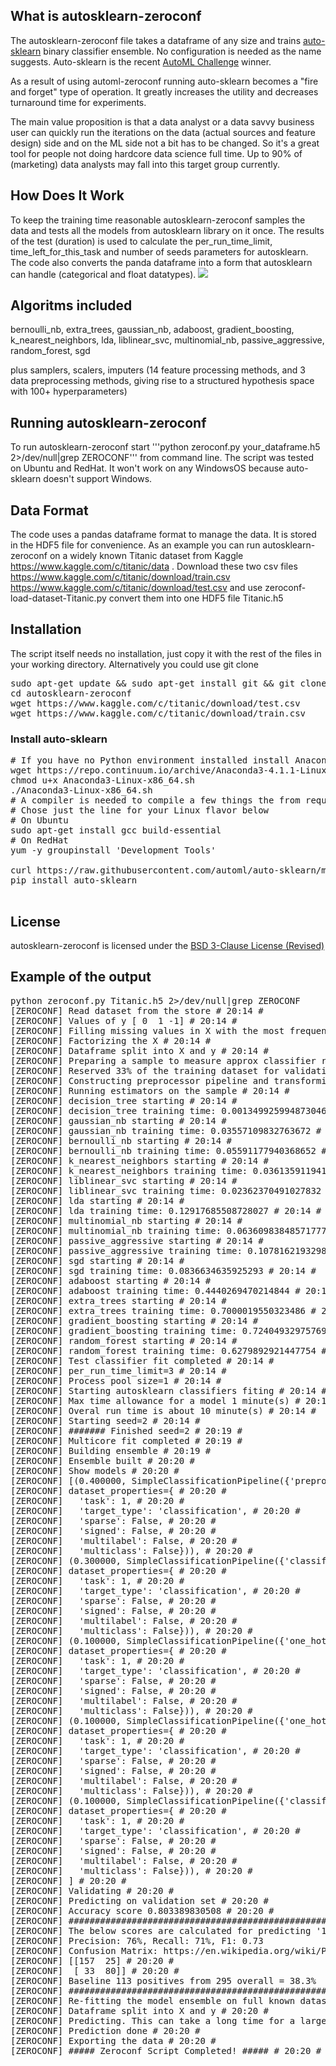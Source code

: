 ## What is autosklearn-zeroconf
The autosklearn-zeroconf file takes a dataframe of any size and trains [auto-sklearn](https://github.com/automl/auto-sklearn) binary classifier ensemble. No configuration is needed as the name suggests. Auto-sklearn is the recent [AutoML Challenge](http://www.kdnuggets.com/2016/08/winning-automl-challenge-auto-sklearn.html) winner.

As a result of using automl-zeroconf running auto-sklearn becomes a "fire and forget" type of operation. It greatly increases the utility and decreases turnaround time for experiments.

The main value proposition is that a data analyst or a data savvy business user can quickly run the iterations on the data (actual sources and feature design) side and on the ML side not a bit has to be changed. So it's a great tool for people not doing hardcore data science full time. Up to 90% of (marketing) data analysts may fall into this target group currently. 

## How Does It Work
To keep the training time reasonable autosklearn-zeroconf samples the data and tests all the models from autosklearn library on it once. The results of the test (duration) is used to calculate the per_run_time_limit, time_left_for_this_task and number of seeds parameters for autosklearn. The code also converts the panda dataframe into a form that autosklearn can handle (categorical and float datatypes).
<img src=https://github.com/paypal/autosklearn-zeroconf/blob/master/AutosklearnModellingLossOverTimeExample.png></img>

## Algoritms included
 bernoulli_nb,
 extra_trees,
 gaussian_nb,
 adaboost,
 gradient_boosting,
 k_nearest_neighbors,
 lda,
 liblinear_svc,
 multinomial_nb,
 passive_aggressive,
 random_forest,
 sgd

plus samplers, scalers, imputers (14 feature processing methods, and 3 data preprocessing
methods,  giving  rise  to  a  structured  hypothesis  space  with  100+  hyperparameters)

## Running autosklearn-zeroconf
To run autosklearn-zeroconf start '''python zeroconf.py your_dataframe.h5 2>/dev/null|grep ZEROCONF''' from command line.
The script was tested on Ubuntu and RedHat. It won't work on any WindowsOS because auto-sklearn doesn't support Windows.

## Data Format
The code uses a pandas dataframe format to manage the data. It is stored in the HDF5 file for convenience.
As an example you can run autosklearn-zeroconf on a widely known Titanic dataset from Kaggle https://www.kaggle.com/c/titanic/data .
Download these two csv files https://www.kaggle.com/c/titanic/download/train.csv https://www.kaggle.com/c/titanic/download/test.csv and use 
zeroconf-load-dataset-Titanic.py convert them into one HDF5 file Titanic.h5

## Installation
The script itself needs no installation, just copy it with the rest of the files in your working directory.
Alternatively you could use git clone
<pre>
sudo apt-get update && sudo apt-get install git && git clone https://github.com/paypal/autosklearn-zeroconf.git
cd autosklearn-zeroconf
wget https://www.kaggle.com/c/titanic/download/test.csv
wget https://www.kaggle.com/c/titanic/download/train.csv
</pre>

### Install auto-sklearn
<pre>
# If you have no Python environment installed install Anaconda.
wget https://repo.continuum.io/archive/Anaconda3-4.1.1-Linux-x86_64.sh -O Anaconda3-Linux-x86_64.sh
chmod u+x Anaconda3-Linux-x86_64.sh
./Anaconda3-Linux-x86_64.sh
# A compiler is needed to compile a few things the from requirements.txt
# Chose just the line for your Linux flavor below
# On Ubuntu
sudo apt-get install gcc build-essential
# On RedHat
yum -y groupinstall 'Development Tools'

curl https://raw.githubusercontent.com/automl/auto-sklearn/master/requirements.txt | xargs -n 1 -L 1 pip install
pip install auto-sklearn

</pre>

## License
autosklearn-zeroconf is licensed under the [BSD 3-Clause License (Revised)](LICENSE.txt)

## Example of the output
<pre>
python zeroconf.py Titanic.h5 2>/dev/null|grep ZEROCONF
[ZEROCONF] Read dataset from the store # 20:14 #
[ZEROCONF] Values of y [ 0  1 -1] # 20:14 #
[ZEROCONF] Filling missing values in X with the most frequent values # 20:14 #
[ZEROCONF] Factorizing the X # 20:14 #
[ZEROCONF] Dataframe split into X and y # 20:14 #
[ZEROCONF] Preparing a sample to measure approx classifier run time and select features # 20:14 #
[ZEROCONF] Reserved 33% of the training dataset for validation (upto 33k rows) # 20:14 #
[ZEROCONF] Constructing preprocessor pipeline and transforming sample data # 20:14 #
[ZEROCONF] Running estimators on the sample # 20:14 #
[ZEROCONF] decision_tree starting # 20:14 #
[ZEROCONF] decision_tree training time: 0.0013499259948730469 # 20:14 #
[ZEROCONF] gaussian_nb starting # 20:14 #
[ZEROCONF] gaussian_nb training time: 0.03557109832763672 # 20:14 #
[ZEROCONF] bernoulli_nb starting # 20:14 #
[ZEROCONF] bernoulli_nb training time: 0.05591177940368652 # 20:14 #
[ZEROCONF] k_nearest_neighbors starting # 20:14 #
[ZEROCONF] k_nearest_neighbors training time: 0.03613591194152832 # 20:14 #
[ZEROCONF] liblinear_svc starting # 20:14 #
[ZEROCONF] liblinear_svc training time: 0.02362370491027832 # 20:14 #
[ZEROCONF] lda starting # 20:14 #
[ZEROCONF] lda training time: 0.12917685508728027 # 20:14 #
[ZEROCONF] multinomial_nb starting # 20:14 #
[ZEROCONF] multinomial_nb training time: 0.06360983848571777 # 20:14 #
[ZEROCONF] passive_aggressive starting # 20:14 #
[ZEROCONF] passive_aggressive training time: 0.10781621932983398 # 20:14 #
[ZEROCONF] sgd starting # 20:14 #
[ZEROCONF] sgd training time: 0.0836634635925293 # 20:14 #
[ZEROCONF] adaboost starting # 20:14 #
[ZEROCONF] adaboost training time: 0.4440269470214844 # 20:14 #
[ZEROCONF] extra_trees starting # 20:14 #
[ZEROCONF] extra_trees training time: 0.7000019550323486 # 20:14 #
[ZEROCONF] gradient_boosting starting # 20:14 #
[ZEROCONF] gradient_boosting training time: 0.7240493297576904 # 20:14 #
[ZEROCONF] random_forest starting # 20:14 #
[ZEROCONF] random_forest training time: 0.6279892921447754 # 20:14 #
[ZEROCONF] Test classifier fit completed # 20:14 #
[ZEROCONF] per_run_time_limit=3 # 20:14 #
[ZEROCONF] Process pool size=1 # 20:14 #
[ZEROCONF] Starting autosklearn classifiers fiting # 20:14 #
[ZEROCONF] Max time allowance for a model 1 minute(s) # 20:14 #
[ZEROCONF] Overal run time is about 10 minute(s) # 20:14 #
[ZEROCONF] Starting seed=2 # 20:14 #
[ZEROCONF] ####### Finished seed=2 # 20:19 #
[ZEROCONF] Multicore fit completed # 20:19 #
[ZEROCONF] Building ensemble # 20:19 #
[ZEROCONF] Ensemble built # 20:20 #
[ZEROCONF] Show models # 20:20 #
[ZEROCONF] [(0.400000, SimpleClassificationPipeline({'preprocessor:liblinear_svc_preprocessor:tol': 0.00010000000000000009, 'balancing:strategy': 'weighting', 'preprocessor:liblinear_svc_preprocessor:loss': 'squared_hinge', 'classifier:adaboost:algorithm': 'SAMME', 'preprocessor:liblinear_svc_preprocessor:C': 1.0, 'preprocessor:liblinear_svc_preprocessor:penalty': 'l1', 'preprocessor:__choice__': 'liblinear_svc_preprocessor', 'preprocessor:liblinear_svc_preprocessor:fit_intercept': 'True', 'one_hot_encoding:use_minimum_fraction': 'False', 'preprocessor:liblinear_svc_preprocessor:intercept_scaling': 1, 'preprocessor:liblinear_svc_preprocessor:dual': 'False', 'classifier:adaboost:learning_rate': 0.026303797714332906, 'rescaling:__choice__': 'minmax', 'classifier:adaboost:max_depth': 2, 'imputation:strategy': 'median', 'classifier:adaboost:n_estimators': 143, 'preprocessor:liblinear_svc_preprocessor:multi_class': 'ovr', 'classifier:__choice__': 'adaboost'}, # 20:20 #
[ZEROCONF] dataset_properties={ # 20:20 #
[ZEROCONF]   'task': 1, # 20:20 #
[ZEROCONF]   'target_type': 'classification', # 20:20 #
[ZEROCONF]   'sparse': False, # 20:20 #
[ZEROCONF]   'signed': False, # 20:20 #
[ZEROCONF]   'multilabel': False, # 20:20 #
[ZEROCONF]   'multiclass': False})), # 20:20 #
[ZEROCONF] (0.300000, SimpleClassificationPipeline({'classifier:random_forest:min_samples_leaf': 5, 'balancing:strategy': 'weighting', 'classifier:random_forest:bootstrap': 'False', 'classifier:__choice__': 'random_forest', 'classifier:random_forest:min_weight_fraction_leaf': 0.0, 'classifier:random_forest:max_features': 4.138756484748367, 'classifier:random_forest:min_samples_split': 9, 'one_hot_encoding:use_minimum_fraction': 'False', 'classifier:random_forest:n_estimators': 100, 'rescaling:__choice__': 'standardize', 'preprocessor:__choice__': 'no_preprocessing', 'imputation:strategy': 'median', 'classifier:random_forest:max_leaf_nodes': 'None', 'classifier:random_forest:criterion': 'gini', 'classifier:random_forest:max_depth': 'None'}, # 20:20 #
[ZEROCONF] dataset_properties={ # 20:20 #
[ZEROCONF]   'task': 1, # 20:20 #
[ZEROCONF]   'target_type': 'classification', # 20:20 #
[ZEROCONF]   'sparse': False, # 20:20 #
[ZEROCONF]   'signed': False, # 20:20 #
[ZEROCONF]   'multilabel': False, # 20:20 #
[ZEROCONF]   'multiclass': False})), # 20:20 #
[ZEROCONF] (0.100000, SimpleClassificationPipeline({'one_hot_encoding:use_minimum_fraction': 'False', 'classifier:passive_aggressive:loss': 'squared_hinge', 'balancing:strategy': 'weighting', 'classifier:passive_aggressive:n_iter': 412, 'classifier:passive_aggressive:fit_intercept': 'True', 'classifier:__choice__': 'passive_aggressive', 'rescaling:__choice__': 'minmax', 'preprocessor:__choice__': 'no_preprocessing', 'imputation:strategy': 'mean', 'classifier:passive_aggressive:C': 0.002134508671186945}, # 20:20 #
[ZEROCONF] dataset_properties={ # 20:20 #
[ZEROCONF]   'task': 1, # 20:20 #
[ZEROCONF]   'target_type': 'classification', # 20:20 #
[ZEROCONF]   'sparse': False, # 20:20 #
[ZEROCONF]   'signed': False, # 20:20 #
[ZEROCONF]   'multilabel': False, # 20:20 #
[ZEROCONF]   'multiclass': False})), # 20:20 #
[ZEROCONF] (0.100000, SimpleClassificationPipeline({'one_hot_encoding:use_minimum_fraction': 'False', 'classifier:adaboost:max_depth': 2, 'balancing:strategy': 'weighting', 'classifier:adaboost:algorithm': 'SAMME.R', 'classifier:__choice__': 'adaboost', 'rescaling:__choice__': 'minmax', 'preprocessor:__choice__': 'no_preprocessing', 'imputation:strategy': 'median', 'classifier:adaboost:n_estimators': 232, 'classifier:adaboost:learning_rate': 0.10000000000000002}, # 20:20 #
[ZEROCONF] dataset_properties={ # 20:20 #
[ZEROCONF]   'task': 1, # 20:20 #
[ZEROCONF]   'target_type': 'classification', # 20:20 #
[ZEROCONF]   'sparse': False, # 20:20 #
[ZEROCONF]   'signed': False, # 20:20 #
[ZEROCONF]   'multilabel': False, # 20:20 #
[ZEROCONF]   'multiclass': False})), # 20:20 #
[ZEROCONF] (0.100000, SimpleClassificationPipeline({'classifier:random_forest:min_samples_leaf': 7, 'balancing:strategy': 'none', 'classifier:random_forest:bootstrap': 'True', 'classifier:__choice__': 'random_forest', 'one_hot_encoding:minimum_fraction': 0.01626967550201217, 'classifier:random_forest:min_weight_fraction_leaf': 0.0, 'classifier:random_forest:max_features': 1.6830354508687444, 'classifier:random_forest:min_samples_split': 5, 'one_hot_encoding:use_minimum_fraction': 'True', 'classifier:random_forest:n_estimators': 100, 'rescaling:__choice__': 'minmax', 'preprocessor:__choice__': 'no_preprocessing', 'imputation:strategy': 'median', 'classifier:random_forest:max_leaf_nodes': 'None', 'classifier:random_forest:criterion': 'gini', 'classifier:random_forest:max_depth': 'None'}, # 20:20 #
[ZEROCONF] dataset_properties={ # 20:20 #
[ZEROCONF]   'task': 1, # 20:20 #
[ZEROCONF]   'target_type': 'classification', # 20:20 #
[ZEROCONF]   'sparse': False, # 20:20 #
[ZEROCONF]   'signed': False, # 20:20 #
[ZEROCONF]   'multilabel': False, # 20:20 #
[ZEROCONF]   'multiclass': False})), # 20:20 #
[ZEROCONF] ] # 20:20 #
[ZEROCONF] Validating # 20:20 #
[ZEROCONF] Predicting on validation set # 20:20 #
[ZEROCONF] Accuracy score 0.803389830508 # 20:20 #
[ZEROCONF] ########################################################################
[ZEROCONF] The below scores are calculated for predicting '1' category value # 20:20 #
[ZEROCONF] Precision: 76%, Recall: 71%, F1: 0.73
[ZEROCONF] Confusion Matrix: https://en.wikipedia.org/wiki/Precision_and_recall
[ZEROCONF] [[157  25] # 20:20 #
[ZEROCONF]  [ 33  80]] # 20:20 #
[ZEROCONF] Baseline 113 positives from 295 overall = 38.3%
[ZEROCONF] ########################################################################
[ZEROCONF] Re-fitting the model ensemble on full known dataset to prepare for prediciton. This can take a long time. # 20:20 #
[ZEROCONF] Dataframe split into X and y # 20:20 #
[ZEROCONF] Predicting. This can take a long time for a large prediction set. # 20:20 #
[ZEROCONF] Prediction done # 20:20 #
[ZEROCONF] Exporting the data # 20:20 #
[ZEROCONF] ##### Zeroconf Script Completed! ##### # 20:20 #
</pre>
